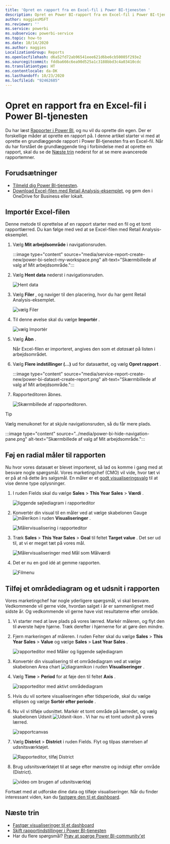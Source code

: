 ```yaml
---
title: 'Opret en rapport fra en Excel-fil i Power BI-tjenesten '
description: Opret en Power BI-rapport fra en Excel-fil i Power BI-tjenesten.
author: maggiesMSFT
ms.reviewer: ''
ms.service: powerbi
ms.subservice: powerbi-service
ms.topic: how-to
ms.date: 10/14/2020
ms.author: maggies
LocalizationGroup: Reports
ms.openlocfilehash: d6a52fd72ab96541eee621d6be6cb50005f293e2
ms.sourcegitcommit: fddba666c6ea90d525a1c3188bbd3c4a03410cdc
ms.translationtype: HT
ms.contentlocale: da-DK
ms.lasthandoff: 10/23/2020
ms.locfileid: "92462685"
---
```

# <a name="create-a-report-from-an-excel-file-in-the-power-bi-service"></a>Opret en rapport fra en Excel-fil i Power BI-tjenesten
Du har læst [Rapporter i Power BI](../consumer/end-user-reports.md), og nu vil du oprette din egen. Der er forskellige måder at oprette en rapport på. I denne artikel starter vi med at oprette en grundlæggende rapport i Power BI-tjenesten fra en Excel-fil. Når du har forstået de grundlæggende ting i forbindelse med at oprette en rapport, skal du se de [Næste trin](#next-steps) nederst for at se mere avancerede rapportemner.  

## <a name="prerequisites"></a>Forudsætninger
- [Tilmeld dig Power BI-tjenesten](../fundamentals/service-self-service-signup-for-power-bi.md). 
- [Download Excel-filen med Retail Analysis-eksemplet](https://go.microsoft.com/fwlink/?LinkId=529778), og gem den i OneDrive for Business eller lokalt.

## <a name="import-the-excel-file"></a>Importér Excel-filen
Denne metode til oprettelse af en rapport starter med en fil og et tomt rapportlærred. Du kan følge med ved at se Excel-filen med Retail Analysis-eksemplet.

1. Vælg **Mit arbejdsområde** i navigationsruden.
   
   :::image type="content" source="media/service-report-create-new/power-bi-select-my-workspace.png" alt-text="Skærmbillede af valg af Mit arbejdsområde.":::
2. Vælg **Hent data** nederst i navigationsruden.
   
   ![Hent data](media/service-report-create-new/power-bi-get-data3.png)
3. Vælg **Filer** , og naviger til den placering, hvor du har gemt Retail Analysis-eksemplet.
   
    ![vælg Filer](media/service-report-create-new/power-bi-select-files.png)
4. Til denne øvelse skal du vælge **Importér** .
   
   ![vælg Importér](media/service-report-create-new/power-bi-import.png)
5. Vælg **Åbn** .

   Når Excel-filen er importeret, angives den som et *datasæt* på listen i arbejdsområdet.

1. Vælg **Flere indstillinger (...)** ud for datasættet, og vælg **Opret rapport** .
   
   :::image type="content" source="media/service-report-create-new/power-bi-dataset-create-report.png" alt-text="Skærmbillede af valg af Mit arbejdsområde.":::
6. Rapporteditoren åbnes. 
   
   ![Skærmbillede af rapporteditoren.](media/service-report-create-new/power-bi-blank-report.png)

> [!TIP]
> Vælg menuikonet for at skjule navigationsruden, så du får mere plads.
> 
> :::image type="content" source="../media/power-bi-hide-navigation-pane.png" alt-text="Skærmbillede af valg af Mit arbejdsområde.":::


## <a name="add-a-radial-gauge-to-the-report"></a>Føj en radial måler til rapporten
Nu hvor vores datasæt er blevet importeret, så lad os komme i gang med at besvare nogle spørgsmål.  Vores marketingchef (CMO) vil vide, hvor tæt vi er på at nå dette års salgsmål. En måler er et [godt visualiseringsvalg](../visuals/power-bi-report-visualizations.md) til at vise denne type oplysninger.

1. I ruden Fields skal du vælge **Sales** > **This Year Sales** > **Værdi** .
   
    ![liggende søjlediagram i rapporteditor](media/service-report-create-new/power-bi-report-step1.png)
2. Konvertér din visual til en måler ved at vælge skabelonen Gauge ![ målerikon](media/service-report-create-new/powerbi-gauge-icon.png) i ruden **Visualiseringer** .
   
    ![Målervisualisering i rapporteditor](media/service-report-create-new/power-bi-report-step2.png)
3. Træk **Sales** > **This Year Sales** > **Goal** til feltet **Target value** . Det ser ud til, at vi er meget tæt på vores mål.
   
    ![Målervisualiseringer med Mål som Målværdi](media/service-report-create-new/power-bi-report-step3.png)
4. Det er nu en god idé at gemme rapporten.
   
   ![Filmenu](media/service-report-create-new/powerbi-save.png)

## <a name="add-an-area-chart-and-slicer-to-the-report"></a>Tilføj et områdediagram og et udsnit i rapporten
Vores marketingchef har nogle yderligere spørgsmål, vi skal besvare. Vedkommende vil gerne vide, hvordan salget i år er sammenlignet med sidste år. Og vedkommende vil gerne have vist resultaterne efter område.

1. Vi starter med at lave plads på vores lærred. Markér måleren, og flyt den til øverste højre hjørne. Træk derefter i hjørnerne for at gøre den mindre.
2. Fjern markeringen af måleren. I ruden Felter skal du vælge **Sales** > **This Year Sales** > **Value** og vælge **Sales** > **Last Year Sales** .
   
    ![rapporteditor med Måler og liggende søjlediagram](media/service-report-create-new/power-bi-report-step4.png)
3. Konvertér din visualisering til et områdediagram ved at vælge skabelonen Area chart ![diagramikon](media/service-report-create-new/power-bi-areachart-icon.png) i ruden **Visualiseringer** .
4. Vælg **Time** > **Period** for at føje den til feltet **Axis** .
   
    ![rapporteditor med aktivt områdediagram](media/service-report-create-new/power-bi-report-step5.png)
5. Hvis du vil sortere visualiseringen efter tidsperiode, skal du vælge ellipsen og vælge **Sortér efter periode** .
6. Nu vil vi tilføje udsnittet. Markér et tomt område på lærredet, og vælg skabelonen Udsnit ![Udsnit-ikon](media/service-report-create-new/power-bi-slicer-icon.png) . Vi har nu et tomt udsnit på vores lærred.
   
    ![rapportcanvas](media/service-report-create-new/power-bi-report-step6.png)    
7. Vælg **District** > **District** i ruden Fields. Flyt og tilpas størrelsen af udsnitsværktøjet.
   
    ![Rapporteditor, tilføj District](media/service-report-create-new/power-bi-report-step7.png)  
8. Brug udsnitsværktøjet til at søge efter mønstre og indsigt efter område (District).
   
   ![video om brugen af udsnitsværktøj](media/service-report-create-new/power-bi-slicer-video2.gif)  

Fortsæt med at udforske dine data og tilføje visualiseringer. Når du finder interessant viden, kan du [fastgøre den til et dashboard](service-dashboard-pin-tile-from-report.md).

## <a name="next-steps"></a>Næste trin

* [Fastgør visualiseringer til et dashboard](service-dashboard-pin-tile-from-report.md)
* [Skift rapportindstillinger i Power BI-tjenesten](power-bi-report-settings.md)
* Har du flere spørgsmål? [Prøv at spørge Power BI-community'et](https://community.powerbi.com/)
